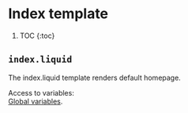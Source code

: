 # Index template
1. TOC
{:toc}

## `index.liquid`

The index.liquid template renders default homepage.

Access to variables:  
[Global variables](/reference/details/global_variables/).
